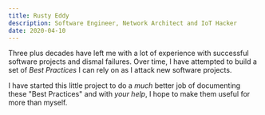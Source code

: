 ```yaml
---
title: Rusty Eddy
description: Software Engineer, Network Architect and IoT Hacker
date: 2020-04-10
---
```


Three plus decades have left me with a lot of experience with
successful software projects and dismal failures. Over time, I have
attempted to build a set of _Best Practices_ I can rely on as I attack
new software projects.

I have started this little project to do a *much* better job of
documenting these "Best Practices" and with *your help*, I hope to
make them useful for more than myself.


